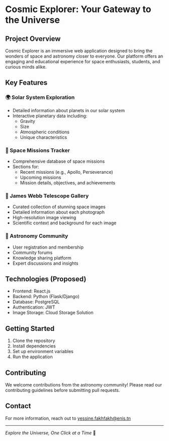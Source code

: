 # Cosmic Explorer: Your Gateway to the Universe

## Project Overview
Cosmic Explorer is an immersive web application designed to bring the wonders of space and astronomy closer to everyone. Our platform offers an engaging and educational experience for space enthusiasts, students, and curious minds alike.

## Key Features

### 🌍 Solar System Exploration
- Detailed information about planets in our solar system
- Interactive planetary data including:
  - Gravity
  - Size
  - Atmospheric conditions
  - Unique characteristics

### 🚀 Space Missions Tracker
- Comprehensive database of space missions
- Sections for:
  - Recent missions (e.g., Apollo, Perseverance)
  - Upcoming missions
  - Mission details, objectives, and achievements

### 🔭 James Webb Telescope Gallery
- Curated collection of stunning space images
- Detailed information about each photograph
- High-resolution image viewing
- Scientific context and background for each image

### 👥 Astronomy Community
- User registration and membership
- Community forums
- Knowledge sharing platform
- Expert discussions and insights

## Technologies (Proposed)
- Frontend: React.js
- Backend: Python (Flask/Django)
- Database: PostgreSQL
- Authentication: JWT
- Image Storage: Cloud Storage Solution

## Getting Started
1. Clone the repository
2. Install dependencies
3. Set up environment variables
4. Run the application

## Contributing
We welcome contributions from the astronomy community! Please read our contributing guidelines before submitting pull requests.


## Contact
For more information, reach out to yessine.fakhfakh@enis.tn

---
*Explore the Universe, One Click at a Time* 🌠
